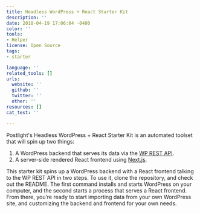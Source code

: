 ```yaml
---
title: Headless WordPress + React Starter Kit
description: ''
date: 2018-04-19 17:06:04 -0400
color: ''
tools:
- Helper
license: Open Source
tags:
- starter

language: ''
related_tools: []
urls:
  website: ''
  github: ''
  twitter: ''
  other: ''
resources: []
cat_test: ''

---
```

Postlight's Headless WordPress + React Starter Kit is an automated toolset that will spin up two things:

1. A WordPress backend that serves its data via the [WP REST API](https://developer.wordpress.org/rest-api/).
2. A server-side rendered React frontend using [Next.js](https://github.com/zeit/next.js/).

This starter kit spins up a WordPress backend with a React frontend talking to the WP REST API in two steps. To use it, clone the repository, and check out the README. The first command installs and starts WordPress on your computer, and the second starts a process that serves a React frontend. From there, you’re ready to start importing data from your own WordPress site, and customizing the backend and frontend for your own needs.